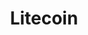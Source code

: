 ---
blog: https://blog.litecoin.org/litecoin-core-v0-16-3-release-cdd7b6f17d11%27%3ERelease
codehost: https://github.com/litecoin-project
logohandle: litecoin
sort: litecoin
title: Litecoin
twitter: https://x.com/LitecoinProject
website: https://litecoin.org/
wikipedia: https://en.wikipedia.org/wiki/Litecoin
---